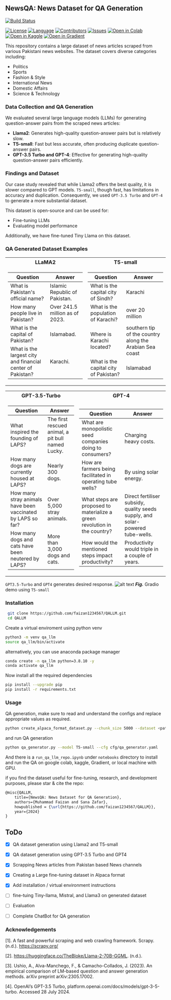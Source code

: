 ## NewsQA: News Dataset for QA Generation
[![Build Status](https://img.shields.io/github/actions/workflow/status/faizan1234567/QALLM/build.yml)](https://github.com/faizan1234567/QALLM/actions)
<!-- ![CI](https://github.com/your-username/your-repo/workflows/CI/badge.svg) -->
[![License](https://img.shields.io/github/license/faizan1234567/QALLM)](https://github.com/faizan1234567/QALLM/blob/main/LICENSE)
[![Language](https://img.shields.io/github/languages/top/faizan1234567/QALLM)](https://github.com/faizan1234567/QALLM)
[![Contributors](https://img.shields.io/github/contributors/faizan1234567/QALLM)](https://github.com/faizan1234567/QALLM/graphs/contributors)
[![Issues](https://img.shields.io/github/issues/faizan1234567/QALLM)](https://github.com/faizan1234567/QALLM/issues)
[![Open in Colab](https://colab.research.google.com/assets/colab-badge.svg)](https://colab.research.google.com/github/faizan1234567/QALLM/blob/main/notebooks/run_qa_llm_repo.ipynb)
[![Open in Kaggle](https://kaggle.com/static/images/open-in-kaggle.svg)](https://kaggle.com/kernels/welcome?src=https://github.com/faizan1234567/QALLM/blob/main/notebooks/run_qa_llm_repo.ipynb)
[![Open in Gradient](https://assets.paperspace.io/img/gradient-badge.svg)](https://console.paperspace.com/github/faizan1234567/QALLM/blob/main/notebooks/run_qa_llm_repo.ipynb)


This repository contains a large dataset of news articles scraped from various Pakistani news websites. The dataset covers diverse categories including:

- Politics
- Sports
- Fashion & Style
- International News
- Domestic Affairs
- Science & Technology

### Data Collection and QA Generation

We evaluated several large language models (LLMs) for generating question-answer pairs from the scraped news articles:

- **Llama2**: Generates high-quality question-answer pairs but is relatively slow.
- **T5-small**: Fast but less accurate, often producing duplicate question-answer pairs.
- **GPT-3.5 Turbo and GPT-4**: Effective for generating high-quality question-answer pairs efficiently.

### Findings and Dataset

Our case study revealed that while Llama2 offers the best quality, it is slower compared to GPT models. ```T5-small```, though fast, has limitations in accuracy and duplication. Consequently, we used ```GPT-3.5 Turbo``` and ```GPT-4``` to generate a more substantial dataset.

This dataset is open-source and can be used for:

- Fine-tuning LLMs
- Evaluating model performance

Additionally, we have fine-tuned Tiny Llama on this dataset.

### QA Generated Dataset Examples

<table>
<tr><th>LLaMA2</th><th>T5-small</th></tr>
<tr><td>

| Question                                                 | Answer                                  |
|----------------------------------------------------------|-----------------------------------------|
| What is Pakistan's official name?                        | Islamic Republic of Pakistan.           |
| How many people live in Pakistan?                        | Over 241.5 million as of 2023.          |
| What is the capital of Pakistan?                         | Islamabad.                              |
| What is the largest city and financial center of Pakistan? | Karachi.                                |

</td><td>

| Question                                                 | Answer                                  |
|----------------------------------------------------------|-----------------------------------------|
| What is the capital city of Sindh?                       | Karachi                                 |
| What is the population of Karachi?                       | over 20 million                         |
| Where is Karachi located?                                | southern tip of the country along the Arabian Sea coast |
| What is the capital city of Pakistan?                    | Islamabad                               |

</td></tr>
</table>


<table>
<tr><th>GPT-3.5-Turbo</th><th>GPT-4</th></tr>
<tr><td>

| Question                                          | Answer                                          |
|---------------------------------------------------|-------------------------------------------------|
| What inspired the founding of LAPS?               | The first rescued animal, a pit bull named Lucky.|
| How many dogs are currently housed at LAPS?       | Nearly 300 dogs.                                |
| How many stray animals have been vaccinated by LAPS so far?| Over 5,000 stray animals.                    |
| How many dogs and cats have been neutered by LAPS?| More than 3,000 dogs and cats.                  |

</td><td>

| Question                                          | Answer                                          |
|---------------------------------------------------|-------------------------------------------------|
| What are monopolistic seed companies doing to consumers? | Charging heavy costs.                       |
| How are farmers being facilitated in operating tube wells? | By using solar energy.                     |
| What steps are proposed to materialize a green revolution in the country?| Direct fertiliser subsidy, quality seeds supply, and solar-powered tube-wells. |
| How would the mentioned steps impact productivity?| Productivity would triple in a couple of years. |

</td></tr>
</table>



```GPT3.5-Turbo``` and ```GPT4``` generates desired response. 
![alt text](https://github.com/faizan1234567/QALLM/blob/main/images/gradio_demo.PNG)
***Fig.*** Gradio demo using ```T5-small```

### Installation

```bash
 git clone https://github.com/faizan1234567/QALLM.git
 cd QALLM
```

Create  a virtual enviroment using python venv
```bash
python3 -m venv qa_llm
source qa_llm/bin/activate
```
alternatively, you can use anaconda package manager
```bash
conda create -n qa_llm python=3.8.10 -y
conda activate qa_llm
```

Now install all the required dependencies
```bash
pip install --upgrade pip
pip install -r requirements.txt
```

### Usage
QA generation, make sure to read and understand the configs and replace appropriate values as required.
```bash
python create_alpaca_format_dataset.py --chunk_size 5000 --dataset <path>
```
and run QA generation 
```bash
python qa_generator.py --model T5-small --cfg cfg/qa_generator.yaml
```

And there is a ```run_qa_llm_repo.ipynb``` under ```notebooks``` directory to install and run the QA on google colab, kaggle, Gradient, or local machine with GPU. 

if you find the dataset useful for fine-tuning, research, and development purposes, please star & cite the repo:

```latex
@misc{QALLM,
    title={NewsQA: News Dataset for QA Generation},
    authors={Muhammad Faizan and Sana Zafar},
    howpublished = {\url{https://github.com/faizan1234567/QALLM}},
    year={2024}
}
```

## ToDo
- [x] QA dataset generation using Llama2 and T5-small
- [x] QA dataset generation using GPT-3.5 Turbo and GPT4
- [x] Scrapping News articles from Pakistan based News channels
- [x] Creating a Large fine-tuning dataset in Alpaca format
- [x] Add installation / virtual environment instructions
- [ ] fine-tuing Tiny-llama, Mistral, and Llama3 on generated dataset
- [ ] Evaluation 
- [ ] Complete ChatBot for QA generation


### Acknowledgements

[1]. A fast and powerful scraping and web crawling framework. Scrapy. (n.d.). https://scrapy.org/ 

[2]. https://huggingface.co/TheBloke/Llama-2-70B-GGML. (n.d.).

[3]. Ushio, A., Alva-Manchego, F., & Camacho-Collados, J. (2023). An empirical comparison of LM-based question and answer generation methods. arXiv preprint arXiv:2305.17002.

[4]. OpenAI’s GPT-3.5 Turbo, platform.openai.com/docs/models/gpt-3-5-turbo. Accessed 28 July 2024. 


